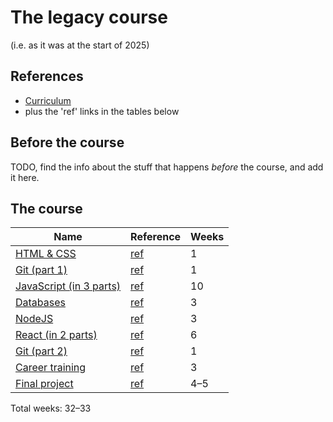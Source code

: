# The legacy course

(i.e. as it was at the start of 2025)

## References

- [Curriculum](https://github.com/HackYourFuture-CPH/curriculum/tree/77c128f9c45ad6cb49fedcd29c86ed13787e333a)
- plus the 'ref' links in the tables below

## Before the course

TODO, find the info about the stuff that happens _before_ the course, and add it here.

## The course

| Name                                     | Reference                                                                                                  | Weeks |
| ---------------------------------------- | ---------------------------------------------------------------------------------------------------------- | ----- |
| [HTML & CSS](./html-and-css/)            | [ref](https://github.com/HackYourFuture-CPH/HTML-CSS/tree/5217f5807129ec894aa43e04d1f7dd5465966de2)        | 1     |
| [Git (part 1)](./git-1/)                 | [ref](https://github.com/HackYourFuture-CPH/Git/tree/b5499a64a7957e614ed92ab4545d6fd80ddd030c/Git1)        | 1     |
| [JavaScript (in 3 parts)](./javascript/) | [ref](https://github.com/HackYourFuture-CPH/JavaScript/tree/675adba05e23ccf1b52d653e03f7d9b1f11c4e09)      | 10    |
| [Databases](./databases/)                | [ref](https://github.com/HackYourFuture-CPH/databases/tree/171a567db330f704d1f40ce35516cc41a84d1cdf)       | 3     |
| [NodeJS](./nodejs/)                      | [ref](https://github.com/HackYourFuture-CPH/node.js/tree/063085194a02eb1610b614d7be20372b4797001b)         | 3     |
| [React (in 2 parts)](./react/)           | [ref](https://github.com/HackYourFuture-CPH/React/tree/0bdef59114ba678adf3b10ddedcb74f4f4b04781)           | 6     |
| [Git (part 2)](./git-2/)                 | [ref](https://github.com/HackYourFuture-CPH/Git/tree/b5499a64a7957e614ed92ab4545d6fd80ddd030c/Git2)        | 1     |
| [Career training](./career-training/)    | [ref](https://github.com/HackYourFuture-CPH/career-training/tree/0050e4be53cfb06cad2cbd764ef41385a5141f51) | 3     |
| [Final project](./final-project/)        | [ref](https://github.com/HackYourFuture-CPH/finalproject/tree/5a9b0fee893816e9c994771e3146760f0f70b726)    | 4–5   |

Total weeks: 32–33
